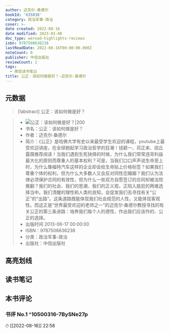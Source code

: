 ```yaml
---
author: 迈克尔·桑德尔
bookId: '635838'
category: 政治军事-政治
cover: >-
date created: 2022-08-16
date modified: 2023-03-08
doc_type: weread-highlights-reviews
isbn: 9787508636238
lastReadDate: 2022-08-16T00:00:00.000Z
noteCount: 0
publisher: 中信出版社
reviewCount: 1
tags:
  - 微信读书笔记
title: 公正：该如何做是好？-迈克尔·桑德尔
---
```


## 元数据

>[!abstract] 公正：该如何做是好？

> - ![公正：该如何做是好？|200](https://wfqqreader-1252317822.image.myqcloud.com/cover/838/635838/t7_635838.jpg)
> - 书名：公正：该如何做是好？
> - 作者：迈克尔·桑德尔
> - 简介：《公正》是哈佛大学有史以来最受学生欢迎的课程，youtube上最受欢迎讲座，在全球掀起学习政治哲学的狂潮！钱颖一、邓正来、闾丘露薇推荐阅读！当我们遇到生死抉择的时候，为什么我们常常违背利益最大化的原则而尊重人的基本权利？可是，当我们口口声声说生命至上时，为什么像福特汽车这样的企业却会给生命贴上价格标签？如果我们尊重个体的权利，但为什么大多数人又会反对同性恋婚姻？我们认为法律必须保护合同的有效性，但为什么一些双方自愿签订的合同却被法院推翻？我们的社会、我们的思潮、我们的正义观，正陷入尴尬的两难选择当中。我们清醒的理性和人类的良知，会促发我们去寻找有关“公正”的“出路”。这条道路既能体现我们社会规范的人性，又能体现客观性。而这正是“世界最受欢迎的老师之一”的迈克尔·桑德尔教授寻找的有关公正的第三条进路：培养我们每个人的德性，作出我们应该作的、公正的选择。
> - 出版时间 2013-06-17 00:00:00
> - ISBN：9787508636238
> - 分类：政治军事-政治
> - 出版社：中信出版社

## 高亮划线

## 读书笔记

## 本书评论

### 书评 No.1 ^10500316-7BySNe27p

⏱ [[2022-08-16]] 22:58
